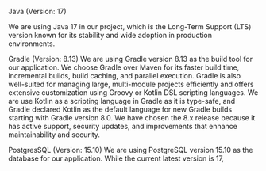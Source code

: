 Java (Version: 17)

We are using Java 17 in our project, which is the Long-Term Support (LTS) version known for its stability and wide adoption in production environments.

Gradle (Version: 8.13)
We are using Gradle version 8.13 as the build tool for our application. We choose Gradle over Maven for its faster build time, incremental builds, build caching, and parallel execution.
Gradle is also well-suited for managing large, multi-module projects efficiently and offers extensive customization using Groovy or Kotlin DSL scripting languages. 
We are use Kotlin as a scripting language in Gradle as it is type-safe, and Gradle declared Kotlin as the default language for new Gradle builds starting with Gradle version 8.0.
We have chosen the 8.x release because it has active support, security updates, and improvements that enhance maintainability and security.

PostgresSQL (Version: 15.10)
We are using PostgreSQL version 15.10 as the database for our application. While the current latest version is 17,
